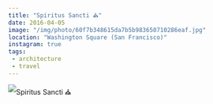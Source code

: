 ```yaml
---
title: "Spiritus Sancti ⛪️"
date: 2016-04-05
image: "/img/photo/60f7b348615da7b5b983650710286eaf.jpg"
location: "Washington Square (San Francisco)"
instagram: true
tags:
 - architecture
 - travel
---
```


![Spiritus Sancti ⛪️](/img/photo/60f7b348615da7b5b983650710286eaf.jpg)
